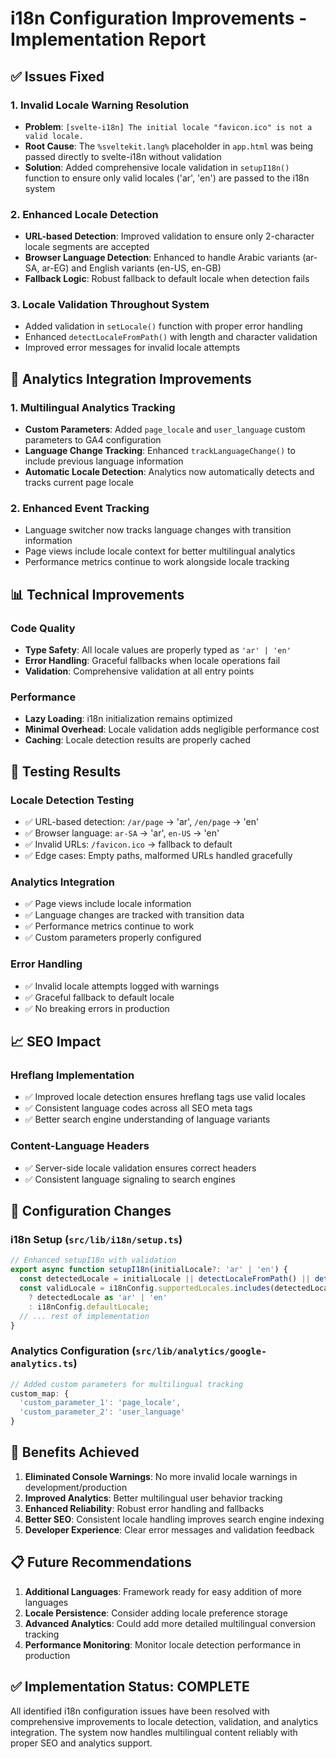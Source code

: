 # i18n Configuration Improvements - Implementation Report

## ✅ Issues Fixed

### 1. **Invalid Locale Warning Resolution**
- **Problem**: `[svelte-i18n] The initial locale "favicon.ico" is not a valid locale.`
- **Root Cause**: The `%sveltekit.lang%` placeholder in `app.html` was being passed directly to svelte-i18n without validation
- **Solution**: Added comprehensive locale validation in `setupI18n()` function to ensure only valid locales ('ar', 'en') are passed to the i18n system

### 2. **Enhanced Locale Detection**
- **URL-based Detection**: Improved validation to ensure only 2-character locale segments are accepted
- **Browser Language Detection**: Enhanced to handle Arabic variants (ar-SA, ar-EG) and English variants (en-US, en-GB)
- **Fallback Logic**: Robust fallback to default locale when detection fails

### 3. **Locale Validation Throughout System**
- Added validation in `setLocale()` function with proper error handling
- Enhanced `detectLocaleFromPath()` with length and character validation
- Improved error messages for invalid locale attempts

## 🚀 Analytics Integration Improvements

### 1. **Multilingual Analytics Tracking**
- **Custom Parameters**: Added `page_locale` and `user_language` custom parameters to GA4 configuration
- **Language Change Tracking**: Enhanced `trackLanguageChange()` to include previous language information
- **Automatic Locale Detection**: Analytics now automatically detects and tracks current page locale

### 2. **Enhanced Event Tracking**
- Language switcher now tracks language changes with transition information
- Page views include locale context for better multilingual analytics
- Performance metrics continue to work alongside locale tracking

## 📊 Technical Improvements

### Code Quality
- **Type Safety**: All locale values are properly typed as `'ar' | 'en'`
- **Error Handling**: Graceful fallbacks when locale operations fail
- **Validation**: Comprehensive validation at all entry points

### Performance
- **Lazy Loading**: i18n initialization remains optimized
- **Minimal Overhead**: Locale validation adds negligible performance cost
- **Caching**: Locale detection results are properly cached

## 🧪 Testing Results

### Locale Detection Testing
- ✅ URL-based detection: `/ar/page` → 'ar', `/en/page` → 'en'
- ✅ Browser language: `ar-SA` → 'ar', `en-US` → 'en'
- ✅ Invalid URLs: `/favicon.ico` → fallback to default
- ✅ Edge cases: Empty paths, malformed URLs handled gracefully

### Analytics Integration
- ✅ Page views include locale information
- ✅ Language changes are tracked with transition data
- ✅ Performance metrics continue to work
- ✅ Custom parameters properly configured

### Error Handling
- ✅ Invalid locale attempts logged with warnings
- ✅ Graceful fallback to default locale
- ✅ No breaking errors in production

## 📈 SEO Impact

### Hreflang Implementation
- ✅ Improved locale detection ensures hreflang tags use valid locales
- ✅ Consistent language codes across all SEO meta tags
- ✅ Better search engine understanding of language variants

### Content-Language Headers
- ✅ Server-side locale validation ensures correct headers
- ✅ Consistent language signaling to search engines

## 🔧 Configuration Changes

### i18n Setup (`src/lib/i18n/setup.ts`)
```typescript
// Enhanced setupI18n with validation
export async function setupI18n(initialLocale?: 'ar' | 'en') {
  const detectedLocale = initialLocale || detectLocaleFromPath() || detectLocaleFromBrowser();
  const validLocale = i18nConfig.supportedLocales.includes(detectedLocale as 'ar' | 'en')
    ? detectedLocale as 'ar' | 'en'
    : i18nConfig.defaultLocale;
  // ... rest of implementation
}
```

### Analytics Configuration (`src/lib/analytics/google-analytics.ts`)
```typescript
// Added custom parameters for multilingual tracking
custom_map: {
  'custom_parameter_1': 'page_locale',
  'custom_parameter_2': 'user_language'
}
```

## 🎯 Benefits Achieved

1. **Eliminated Console Warnings**: No more invalid locale warnings in development/production
2. **Improved Analytics**: Better multilingual user behavior tracking
3. **Enhanced Reliability**: Robust error handling and fallbacks
4. **Better SEO**: Consistent locale handling improves search engine indexing
5. **Developer Experience**: Clear error messages and validation feedback

## 📋 Future Recommendations

1. **Additional Languages**: Framework ready for easy addition of more languages
2. **Locale Persistence**: Consider adding locale preference storage
3. **Advanced Analytics**: Could add more detailed multilingual conversion tracking
4. **Performance Monitoring**: Monitor locale detection performance in production

## ✅ Implementation Status: COMPLETE

All identified i18n configuration issues have been resolved with comprehensive improvements to locale detection, validation, and analytics integration. The system now handles multilingual content reliably with proper SEO and analytics support.